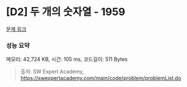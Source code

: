 # [D2] 두 개의 숫자열 - 1959 

[문제 링크](https://swexpertacademy.com/main/code/problem/problemDetail.do?contestProbId=AV5PpoFaAS4DFAUq) 

### 성능 요약

메모리: 42,724 KB, 시간: 105 ms, 코드길이: 511 Bytes



> 출처: SW Expert Academy, https://swexpertacademy.com/main/code/problem/problemList.do